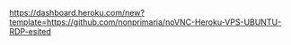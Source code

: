 https://dashboard.heroku.com/new?template=https://github.com/nonprimaria/noVNC-Heroku-VPS-UBUNTU-RDP-esited
